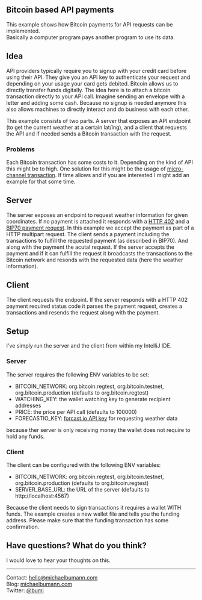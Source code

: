 ## Bitcoin based API payments

This example shows how Bitcoin payments for API requests can be implemented.  
Basically a computer program pays another program to use its data. 


## Idea

API providers typically require you to signup with your credit card before using their API. They give you an API key to authenticate your request and depending on your usage your card gets debited. 
Bitcoin allows us to directly transfer funds digitally. The idea here is to attach a bitcoin transaction directly to your API call. Imagine sending an envelope with a letter and adding some cash.
Because no signup is needed anymore this also allows machines to directly interact and do business with each other.

This example consists of two parts. A server that exposes an API endpoint (to get the current weather at a certain lat/lng), and a client that requests the API and if needed sends a Bitcoin transaction with the request. 



### Problems

Each Bitcoin transaction has some costs to it. Depending on the kind of API this might be to high. One solution for this might be the usage of [micro-channel transaction](https://bitcoinj.github.io/working-with-micropayments). 
If time allows and if you are interested I might add an example for that some time. 

## Server

The server exposes an endpoint to request weather information for given coordinates. If no payment is attached it responds with a [HTTP 402](https://http.cat/402) and a [BIP70 payment request](https://github.com/bitcoin/bips/blob/master/bip-0070.mediawiki).
In this example we accept the payment as part of a HTTP multipart request. The client sends a payment including the transactions to fulfill the requested payment (as described in BIP70). And along with the payment the acutal request.
If the server accepts the payment and if it can fulfill the request it broadcasts the transactions to the Bitcoin network and resonds with the requested data (here the weather information).

## Client

The client requests the endpoint. If the server responds with a HTTP 402 payment required status code it parses the payment request, creates a transactions and resends the request along with the payment. 


## Setup

I've simply run the server and the client from within my IntelliJ IDE.

### Server

The server requires the following ENV variables to be set: 

* BITCOIN_NETWORK: org.bitcoin.regtest, org.bitcoin.testnet, org.bitcoin.production (defaults to org.bitcoin.regtest) 
* WATCHING_KEY: the wallet watching key to generate recipient addresses
* PRICE: the price per API call (defaults to 100000)
* FORECASTIO_KEY: [forcast.io API key](https://developer.forecast.io/) for requesting weather data

because ther server is only receiving money the wallet does not require to hold any funds. 

### Client

The client can be configured with the following ENV variables:

* BITCOIN_NETWORK: org.bitcoin.regtest, org.bitcoin.testnet, org.bitcoin.production (defaults to org.bitcoin.regtest) 
* SERVER_BASE_URL: the URL of the server (defaults to http://localhost:4567) 

Because the client needs to sign transactions it requires a wallet WITH funds. The example creates a new wallet file and tells you the funding address. Please make sure that the funding transaction has some confirmation. 


## Have questions? What do you think? 

I would love to hear your thoughts on this. 

------------

Contact: hello@michaelbumann.com  
Blog: [michaelbumann.com](http://michaelbumann.com)  
Twitter: [@bumi](http://twitter.com/bumi)


